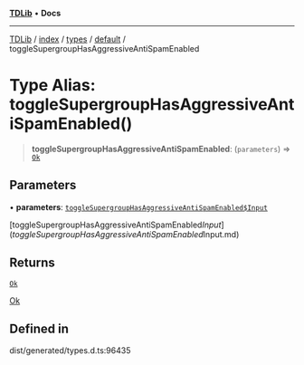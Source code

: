 [**TDLib**](../../../../../../README.md) • **Docs**

***

[TDLib](../../../../../../modules.md) / [index](../../../../../README.md) / [types](../../../README.md) / [default](../README.md) / toggleSupergroupHasAggressiveAntiSpamEnabled

# Type Alias: toggleSupergroupHasAggressiveAntiSpamEnabled()

> **toggleSupergroupHasAggressiveAntiSpamEnabled**: (`parameters`) => [`Ok`](Ok.md)

## Parameters

• **parameters**: [`toggleSupergroupHasAggressiveAntiSpamEnabled$Input`](toggleSupergroupHasAggressiveAntiSpamEnabled$Input.md)

[toggleSupergroupHasAggressiveAntiSpamEnabled$Input](toggleSupergroupHasAggressiveAntiSpamEnabled$Input.md)

## Returns

[`Ok`](Ok.md)

[Ok](Ok.md)

## Defined in

dist/generated/types.d.ts:96435
